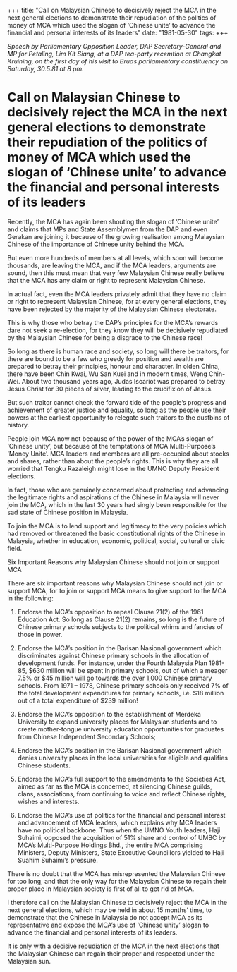 +++ 
title: "Call on Malaysian Chinese to decisively reject the MCA in the next general elections to demonstrate their repudiation of the politics of money of MCA which used the slogan of ‘Chinese unite’ to advance the financial and personal interests of its leaders"
date: "1981-05-30"
tags:
+++

_Speech by Parliamentary Opposition Leader, DAP Secretary-General and MP for Petaling, Lim Kit Siang, at a DAP tea-party recemtion at Changkat Kruining, on the first day of his visit to Bruas parliamentary constituency on Saturday, 30.5.81 at 8 pm._

# Call on Malaysian Chinese to decisively reject the MCA in the next general elections to demonstrate their repudiation of the politics of money of MCA which used the slogan of ‘Chinese unite’ to advance the financial and personal interests of its leaders

Recently, the MCA has again been shouting the slogan of ‘Chinese unite’ and claims that MPs and State Assemblymen from the DAP and even Gerakan are joining it because of the growing realisation among Malaysian Chinese of the importance of Chinese unity behind the MCA.</u>

But even more hundreds of members at all levels, which soon will become thousands, are leaving the MCA, and if the MCA leaders, arguments are sound, then this must mean that very few Malaysian Chinese really believe that the MCA has any claim or right to represent Malaysian Chinese.

In actual fact, even the MCA leaders privately admit that they have no claim or right to represent Malaysian Chinese, for at every general elections, they have been rejected by the majority of the Malaysian Chinese electorate.

This is why those who betray the DAP’s principles for the MCA’s rewards dare not seek a re-election, for they know they will be decisively repudiated by the Malaysian Chinese for being a disgrace to the Chinese race!

So long as there is human race and society, so long will there be traitors, for there are bound to be a few who greedy for position and wealth are prepared to betray their principles, honour and character. In olden China, there have been Chin Kwai, Wu San Kuei and in modern times, Weng Chin-Wei. About two thousand years ago, Judas Iscariot was prepared to betray Jesus Christ for 30 pieces of silver, leading to the crucifixion of Jesus.

But such traitor cannot check the forward tide of the people’s progress and achievement of greater justice and equality, so long as the people use their powers at the earliest opportunity to relegate such traitors to the dustbins of history.

People join MCA now not because of the power of the MCA’s slogan of ‘Chinese unity’, but because of the temptations of MCA Multi-Purpose’s ‘Money Unite’. MCA leaders and members are all pre-occupied about stocks and shares, rather than about the people’s rights. This is why they are all worried that Tengku Razaleigh might lose in the UMNO Deputy President elections.

In fact, those who are genuinely concerned about protecting and advancing the legitimate rights and aspirations of the Chinese in Malaysia will never join the MCA, which in the last 30 years had singly been responsible for the sad state of Chinese position in Malaysia.

To join the MCA is to lend support and legitimacy to the very policies which had removed or threatened the basic constitutional rights of the Chinese in Malaysia, whether in education, economic, political, social, cultural or civic field.

Six Important Reasons why Malaysian Chinese should not join or support MCA

There are six important reasons why Malaysian Chinese should not join or support MCA, for to join or support MCA means to give support to the MCA in the following:

1. Endorse the MCA’s opposition to repeal Clause 21(2) of the 1961 Education Act. So long as Clause 21(2) remains, so long is the future of Chinese primary schools subjects to the political whims and fancies of those in power.

2. Endorse the MCA’s position in the Barisan Nasional government which discriminates against Chinese primary schools in the allocation of development funds. For instance, under the Fourth Malaysia Plan 1981-85, $630 million will be spent in primary schools, out of which a meager 7.5% or $45 million will go towards the over 1,000 Chinese primary schools. From 1971 – 1978, Chinese primary schools only received 7% of the total development expenditures for primary schools, i.e. $18 million out of a total expenditure of $239 million!

3. Endorse the MCA’s opposition to the establishment of Merdeka University to expand university places for Malaysian students and to create mother-tongue university education opportunities for graduates from Chinese Independent Secondary Schools;

4. Endorse the MCA’s position in the Barisan Nasional government which denies university places in the local universities for eligible and qualifies Chinese students.

5. Endorse the MCA’s full support to the amendments to the Societies Act, aimed as far as the MCA is concerned, at silencing Chinese guilds, clans, associations, from continuing to voice and reflect Chinese rights, wishes and interests.

6. Endorse the MCA’s use of politics for the financial and personal interest and advancement of MCA leaders, which explains why MCA leaders have no political backbone. Thus when the UMNO Youth leaders, Haji Suhaimi, opposed the acquisition of 51% share and control of UMBC by MCA’s Multi-Purpose Holdings Bhd., the entire MCA comprising Ministers, Deputy Ministers, State Executive Councillors yielded to Haji Suahim Suhaimi’s pressure.

There is no doubt that the MCA has misrepresented the Malaysian Chinese for too long, and that the only way for the Malaysian Chinese to regain their proper place in Malaysian society is first of all to get rid of MCA.

I therefore call on the Malaysian Chinese to decisively reject the MCA in the next general elections, which may be held in about 15 months’ time, to demonstrate that the Chinese in Malaysia do not accept MCA as its representative and expose the MCA’s use of ‘Chinese unity’ slogan to advance the financial and personal interests of its leaders.

It is only with a decisive repudiation of the MCA in the next elections that the Malaysian Chinese can regain their proper and respected under the Malaysian sun.
 
